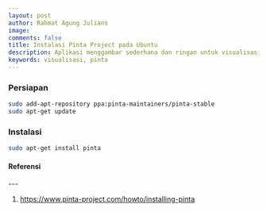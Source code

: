 ```yaml
---
layout: post
author: Rahmat Agung Julians
image: 
comments: false
title: Instalasi Pinta Project pada Ubuntu 
description: Aplikasi menggambar sederhana dan ringan untuk visualisasi
keywords: visualisasi, pinta
---
```


### Persiapan
```bash
sudo add-apt-repository ppa:pinta-maintainers/pinta-stable
sudo apt-get update
```
### Instalasi
```bash
sudo apt-get install pinta
```



<h4><b class="title-referensi">Referensi</b></h4> 
--- 
<ol>
    <li>
        <a href="https://www.pinta-project.com/howto/installing-pinta">https://www.pinta-project.com/howto/installing-pinta</a>
    </li>
</ol>